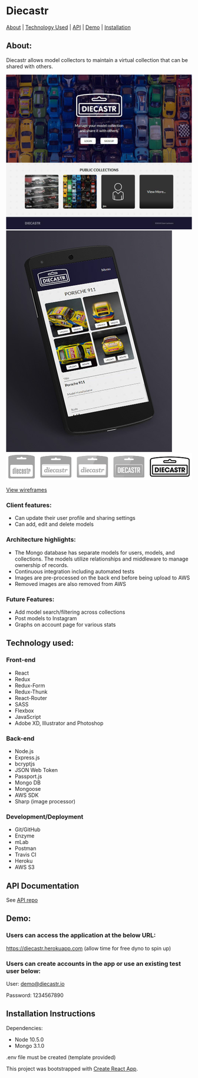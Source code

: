# Diecastr

[About](#about) | [Technology Used](#tech) | [API](#api) | [Demo](#demo) | [Installation](#install)


## <a name="about"></a>About:
Diecastr allows model collectors to maintain a virtual collection that can be shared with others.

!["Desktop"](public/images/diecastr-desktop.jpg "Desktop")
!["Mobile"](public/images/diecastr-mobile.jpg "Mobile")
!["Mobile"](public/images/diecastr-logos.jpg "Mobile")

[View wireframes](https://drive.google.com/drive/folders/1t0UjjcRokJ6lbdjfXwul8u0Ksen8lZSD?usp=sharing)

### Client features:
* Can update their user profile and sharing settings
* Can add, edit and delete models

### Architecture highlights:
* The Mongo database has separate models for users, models, and collections. The models utilize relationships and middleware to manage ownership of records.
* Continuous integration including automated tests
* Images are pre-processed on the back end before being upload to AWS
* Removed images are also removed from AWS

### Future Features:
* Add model search/filtering across collections
* Post models to Instagram
* Graphs on account page for various stats

## <a name="tech"></a>Technology used:

### Front-end
* React
* Redux
* Redux-Form
* Redux-Thunk
* React-Router
* SASS
* Flexbox
* JavaScript
* Adobe XD, Illustrator and Photoshop

### Back-end
* Node.js
* Express.js
* bcryptjs
* JSON Web Token
* Passport.js
* Mongo DB
* Mongoose
* AWS SDK
* Sharp (image processor)

### Development/Deployment
* Git/GitHub
* Enzyme
* mLab
* Postman
* Travis CI
* Heroku
* AWS S3

## <a name="api"></a>API Documentation
See [API repo](https://github.com/davelarimore/diecastr-api)

## <a name="demo"></a>Demo:
### Users can access the application at the below URL:
https://diecastr.herokuapp.com (allow time for free dyno to spin up)

### Users can create accounts in the app or use an existing test user below:

User: demo@diecastr.io

Password: 1234567890

## <a name="install"></a>Installation Instructions
Dependencies:
* Node 10.5.0
* Mongo 3.1.0

.env file must be created (template provided)

This project was bootstrapped with [Create React App](https://github.com/facebookincubator/create-react-app).
